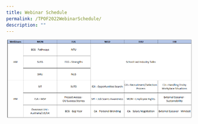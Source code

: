 ```yaml
---
title: Webinar Schedule
permalink: /TPOF2022WebinarSchedule/
description: ""
---
```

![](/images/Asset/Draft%20Schedule.png)

